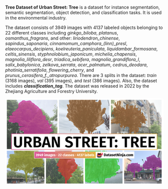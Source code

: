 **Tree Dataset of Urban Street: Tree** is a dataset for instance segmentation, semantic segmentation, object detection, and classification tasks. It is used in the environmental industry. 

The dataset consists of 3949 images with 4137 labeled objects belonging to 22 different classes including *ginkgo_biloba*, *platanus*, *osmanthus_fragrans*, and other: *liriodendron_chinense*, *sapindus_saponaria*, *cinnamomum_camphora_(linn)_presl*, *elaeocarpus_decipiens*, *koelreuteria_paniculata*, *liquidambar_formosana*, *celtis_sinensis*, *styphnolobium_japonicum*, *michelia_chapensis*, *magnolia_liliflora_desr*, *triadica_sebifera*, *magnolia_grandiflora_l*, *salix_babylonica*, *zelkova_serrata*, *acer_palmatum*, *cedrus_deodara*, *photinia_serratifolia*, *flowering_cherry*, and *prunus_cerasifera_f._atropurpurea*. There are 3 splits in the dataset: *train* (3168 images), *val* (395 images), and *test* (386 images). Also, the dataset includes ***classification_tag***. The dataset was released in 2022 by the Zhejiang Agriculture and Forestry University.

<img src="https://github.com/dataset-ninja/urban-street-tree/raw/main/visualizations/poster.png">
